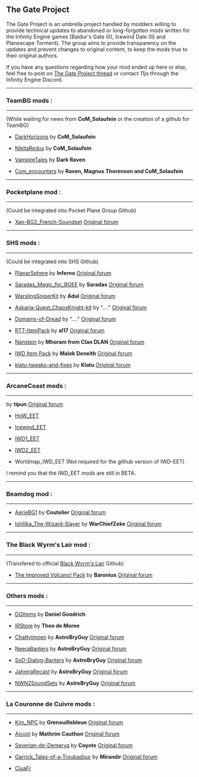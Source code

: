 ## The Gate Project

The Gate Project is an umbrella project handled by modders willing to provide technical updates to abandoned or long-forgotten mods written for the Infinity Engine games [Baldur's Gate (II), Icewind Dale (II) and Planescape Torment). The group aims to provide transparency on the updates and prevent changes to original content, to keep the mods true to their original authors.

If you have any questions regarding how your mod ended up here or else, feel free to post on [The Gate Project thread](https://github.com/orgs/The-Gate-Project/discussions) or contact 11jo through the Infinity Engine Discord.



***
### TeamBG mods :
----------------

(While waiting for news from **CoM_Solaufein** or the creation of a github for TeamBG)


- [DarkHorizons](https://github.com/The-Gate-Project/DarkHorizons) by **CoM_Solaufein**

- [NikitaRedux](https://github.com/The-Gate-Project/NikitaRedux) by **CoM_Solaufein**

- [VampireTales](https://github.com/The-Gate-Project/VampireTales) by **Dark Raven**

- [Com_encounters](https://github.com/The-Gate-Project/Com_encounters) by **Raven, Magnus Thorenson and CoM_Solaufein**


***
### Pocketplane mod :
--------------------

(Could be integrated into Pocket Plane Group Github)


- [Xan-BG2_French-Soundset](https://github.com/The-Gate-Project/Xan-BG2_French-Soundset) [Original forum](https://www.pocketplane.net/diversions-and-soundsets/)


***
### SHS mods :
--------------

(Could be integrated into SHS Github)


- [PlanarSphere](https://github.com/The-Gate-Project/PlanarSphere) by **Inferno** [Original forum](http://www.shsforums.net/topic/24405-planar-sphere-mod-v26a/)

- [Saradas_Magic_for_BGEE](https://github.com/The-Gate-Project/Saradas_Magic_for_BGEE)  by **Saradas** [Original forum](http://www.shsforums.net/topic/58028-mod-saradas-magic/)

- [WarslingSniperKit](https://github.com/The-Gate-Project/WarslingSniperKit) by **Adul** [Original forum](http://www.shsforums.net/topic/46480-warsling-sniper-kit-for-fighters/)

- [Askaria-Quest_ChaosKnight-kit](https://github.com/The-Gate-Project/Askaria-Quest_ChaosKnight-kit) by "...." [Original forum](http://www.shsforums.net/topic/51321-askaria-quest-chaosknight-kit-mod-v13/)

- [Domains-of-Dread](https://github.com/The-Gate-Project/Domains-of-Dread) by "...." [Original forum](http://www.shsforums.net/files/file/135-domains-of-dread/)

- [RTT-ItemPack](https://github.com/The-Gate-Project/RTT-ItemPack) by **al17** [Original forum](http://www.shsforums.net/topic/15702-rtt-item-pack/)

- [Nanstein](https://github.com/The-Gate-Project/Nanstein) by **Mhoram from Clan DLAN** [Original forum](http://www.shsforums.net/files/file/770-nanstein-v13/)

- [IWD Item Pack](https://github.com/The-Gate-Project/IWD_Item-Pack) by **Malek Deneith** [Original forum](http://www.shsforums.net/topic/46557-iwd-item-pack-for-bg2/)

- [klatu-tweaks-and-fixes](https://github.com/The-Gate-Project/klatu-tweaks-and-fixes) by **Klatu** [Original forum](https://forums.beamdog.com/discussion/38864/mod-klatu-tweaks-and-fixes)


***
### ArcaneCoast mods :
---------------------

 by **tipun** [Original forum](https://arcanecoast.ru/forum/viewtopic.php?f=31&t=1247)

- [HoW_EET](https://github.com/The-Gate-Project/HoW_EET)

- [Icewind_EET](https://github.com/The-Gate-Project/Icewind_EET)

- [IWD1_EET](https://github.com/The-Gate-Project/IWD1_EET)

- [IWD2_EET](https://github.com/The-Gate-Project/IWD2_EET)

- Worldmap_IWD_EET (Not required for the github version of IWD-EET)

I remind you that the IWD_EET mods are still in BETA.


***
### Beamdog mod :
----------------

- [AerieBG1](https://github.com/The-Gate-Project/AerieBG1) by **Coutelier** [Original forum](https://forums.beamdog.com/discussion/38824/aerie-in-bg-ee-v1-1/p1)

- [Ishlilka_The-Wizard-Slayer](https://github.com/The-Gate-Project/Ishlilka_The-Wizard-Slayer) by **WarChiefZeke** [Original forum](https://forums.beamdog.com/discussion/63679/npc-mod-ishlilka-the-wizard-slayer-for-bg1-sod-full-version-1-4/p1)


***
### The Black Wyrm's Lair mod :
-------------------------------

(Transfered to official [Black Wyrm's Lair](https://github.com/orgs/Black-Wyrm-Lair/repositories) Github)

- [The Improved Volcano! Pack](https://github.com/Black-Wyrm-Lair/Volcano_Pack) by **Baronius** [Original forum](http://forums.blackwyrmlair.net/index.php?showtopic=5525)


***
### Others mods :
----------------

- [DGItems](https://github.com/The-Gate-Project/DGItems) by **Daniel Goodrich**

- [IRStore](https://github.com/The-Gate-Project/IRStore) by **Theo de Moree**

- [ChattyImoen](https://github.com/The-Gate-Project/ChattyImoen) by **AstroBryGuy** [Original forum](https://forums.beamdog.com/discussion/51443/chatty-imoen)

- [NeeraBanters](https://github.com/The-Gate-Project/NeeraBanters) by **AstroBryGuy** [Original forum](https://forums.beamdog.com/discussion/38246/neera-banters-for-bgee/)

- [SoD-Dialog-Banters](https://github.com/The-Gate-Project/SoD-Dialog-Banters) by **AstroBryGuy** [Original forum](https://forums.beamdog.com/discussion/66674/sod-dialogue-banters)

- [JaheiraRecast](https://github.com/The-Gate-Project/JaheiraRecast) by **AstroBryGuy** [Original forum](https://forums.beamdog.com/discussion/52633/jaheira-recast-v3-0)

- [NWN2SoundSets](https://github.com/The-Gate-Project/NWN2SoundSets) by **AstroBryGuy** [Original forum](https://forums.beamdog.com/discussion/65014/nwn2-soundsets-for-bgee-bg2ee-and-iwdee)


***
### La Couronne de Cuivre mods :
--------------------------------

- [Kim_NPC](https://github.com/The-Gate-Project/Kim_NPC) by **Grenouillebleue** [Original forum](https://www.baldursgateworld.fr/viewforum.php?f=344)

- [Alcool](https://github.com/The-Gate-Project/Alcool) by **Mathrim Cauthon** [Original forum](https://www.baldursgateworld.fr/viewtopic.php?t=11730)

- [Severian-de-Demerya](https://github.com/The-Gate-Project/Severian-de-Demerya) by **Coyote** [Original forum](https://www.baldursgateworld.fr/viewforum.php?f=645)

- [Garrick_Tales-of-a-Troubadour](https://github.com/The-Gate-Project/Garrick_Tales-of-a-Troubadour) by **Mirandir** [Original forum](https://www.baldursgateworld.fr/viewtopic.php?t=26267)

- [CluaFr](https://github.com/The-Gate-Project/CluaFr)

